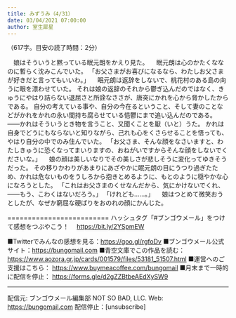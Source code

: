 ```yaml
---
title: みずうみ（4/31）
date: 03/04/2021 07:00:00
author: 室生犀星
---
```


（617字。目安の読了時間：2分）

　娘はそういうと黙っている眠元朗をかえり見た。
　眠元朗は心のかたくななのに暫らく沈みこんでいた。
「お父さまがお喜びになるなら、わたしお父さまが好きだと言ってもいいわ。」
　眠元朗は返辞をしないで、桃花村のある島の向うに眼を漂わせていた。
それは娘の返辞のそれから鬱ぎ込んだのではなく、きゅうにやはり詰らない退屈さと所詮なささが、唐突にかれを心から脅かしたからである。
自分の考えている事や、自分の今在るということ、そして妻のことなどがかれをかれの永い間持ち腐らせている悒鬱にまで追い込んだのである。
――かれはそういうとき物を言うこと、又聞くことを厭（いと）うた。
かれは自身でどうにもならないと知りながら、己れも心をくさらせることを悟っても、やはり自分の中でのみ住んでいた。
「お父さま、そんな顔をなさいますと、わたしきゅうに恐くなってまいりますの、おねがいですからそんな顔をしないでくださいな。」
　娘の顔は美しいなりでその美しさが悲しそうに変化ってゆきそうだった。
その移りかわりがあまりにあざやかに眠元朗の目にうつり過ぎたため、かれは危ないものをうしろから抱きとめるように、もとのように穏やかな心になろうとした。
「これはお父さまのくせなんだから、気にかけないでくれ、――もう、こわくはないだろう。」
「けれども……。」
　娘はつとめて微笑おうとしたが、なぜか窮屈な硬ばりをおのれの顔にかんじた。

=========================
ハッシュタグ「#ブンゴウメール」をつけて感想をつぶやこう！　
https://bit.ly/2YSpmEW

■Twitterでみんなの感想を見る：https://goo.gl/rgfoDv
■ブンゴウメール公式サイト：https://bungomail.com
■青空文庫でこの作品を読む：https://www.aozora.gr.jp/cards/001579/files/53181_51507.html
■運営へのご支援はこちら： https://www.buymeacoffee.com/bungomail
■月末まで一時的に配信を停止： https://forms.gle/d2gZZBtbeAEdXySW9

-------
配信元: ブンゴウメール編集部
NOT SO BAD, LLC.
Web: https://bungomail.com
配信停止：[unsubscribe]

